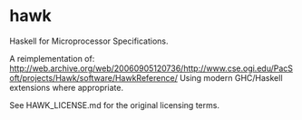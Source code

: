 hawk
====

Haskell for Microprocessor Specifications.

A reimplementation of: http://web.archive.org/web/20060905120736/http://www.cse.ogi.edu/PacSoft/projects/Hawk/software/HawkReference/
Using modern GHC/Haskell extensions where appropriate.

See HAWK_LICENSE.md for the original licensing terms.
